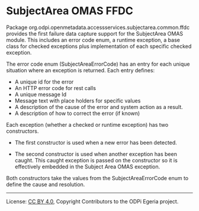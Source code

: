 <!--SPDX-License-Identifier: Apache-2.0 -->

# SubjectArea OMAS FFDC

Package org.odpi.openmetadata.accessservices.subjectarea.common.ffdc provides the
first failure data capture support for the SubjectArea OMAS module.
This includes an error code enum,
a runtime exception, a base class for checked exceptions plus
implementation of each specific checked exception.

The error code enum (SubjectAreaErrorCode) has an entry for each unique situation
where an exception is returned.  Each entry defines:

* A unique id for the error
* An HTTP error code for rest calls
* A unique message Id
* Message text with place holders for specific values
* A description of the cause of the error and system action as a result.
* A description of how to correct the error (if known)

Each exception (whether a checked or runtime exception) has two constructors.

* The first constructor is used when a new error has been detected.

* The second constructor is used when another exception has been caught.
This caught exception is passed on the constructor so it is effectively
embedded in the Subject Area OMAS exception.

Both constructors take the values from the SubjectAreaErrorCode
enum to define the cause and resolution.

----
License: [CC BY 4.0](https://creativecommons.org/licenses/by/4.0/),
Copyright Contributors to the ODPi Egeria project.
